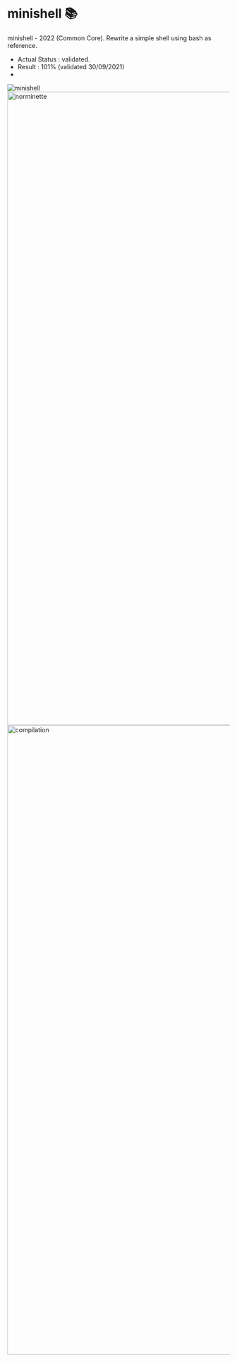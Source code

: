 # minishell 📚
minishell - 2022 (Common Core).
Rewrite a simple shell using bash as reference.

- Actual Status : validated.
- Result        : 101% (validated 30/09/2021)
- 
![minishell](https://github.com/malatinipro/minishell/assets/77189438/819fa3d3-f280-445a-a36b-8f0b134f6893)
<img width="1434" alt="norminette" src="https://github.com/malatinipro/minishell/assets/77189438/4136cb4c-9de3-49c8-aac7-19cd615477af">
<img width="1425" alt="compilation" src="https://github.com/malatinipro/minishell/assets/77189438/0044fe6f-7461-44d3-bcde-80bed05eeb52">

